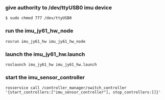 ### give authority to /dev/ttyUSB0  imu device
`$ sudo chmod 777 /dev/ttyUSB0`

### run the imu_jy61_hw_node
`rosrun imu_jy61_hw imu_jy61_hw_node`

### launch the imu_jy61_hw.launch
`roslaunch imu_jy61_hw imu_jy61_hw.launch`

### start the imu_sensor_controller
`rosservice call /controller_manager/switch_controller '{start_controllers:["imu_sensor_controller"], stop_controllers:[]}'`
